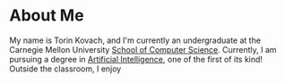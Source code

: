 # About Me
My name is Torin Kovach, and I'm currently an undergraduate at the Carnegie Mellon University [School of Computer Science](https://www.cs.cmu.edu/). Currently, I am pursuing a degree in [Artificial Intelligence](https://www.cs.cmu.edu/bs-in-artificial-intelligence/), one of the first of its kind!
Outside the classroom, I enjoy 


<!--stackedit_data:
eyJoaXN0b3J5IjpbOTY1NDI5MTU3XX0=
-->